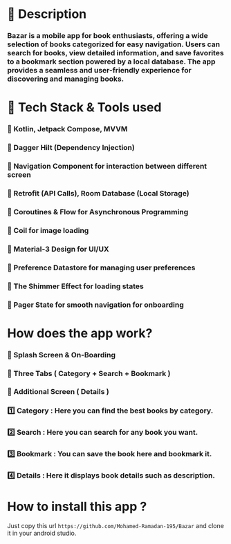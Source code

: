 # 📌 Description
### Bazar is a mobile app for book enthusiasts, offering a wide selection of books categorized for easy navigation. Users can search for books, view detailed information, and save favorites to a bookmark section powered by a local database. The app provides a seamless and user-friendly experience for discovering and managing books.

# 📌 Tech Stack & Tools used
### 🔹 Kotlin, Jetpack Compose, MVVM
### 🔹 Dagger Hilt (Dependency Injection)
### 🔹 Navigation Component for interaction between different screen
### 🔹 Retrofit (API Calls), Room Database (Local Storage)
### 🔹 Coroutines & Flow for Asynchronous Programming
### 🔹 Coil for image loading
### 🔹 Material-3 Design for UI/UX
### 🔹 Preference Datastore for managing user preferences
### 🔹 The Shimmer Effect for loading states
### 🔹 Pager State for smooth navigation for onboarding

# How does the app work?
### 📱  Splash Screen & On-Boarding
### 📼 Three Tabs ( Category + Search + Bookmark )
### 📼 Additional Screen ( Details )
### 1️⃣ Category : Here you can find the best books by category.
### 2️⃣ Search : Here you can search for any book you want.
### 3️⃣ Bookmark : You can save the book here and bookmark it.
### 4️⃣ Details : Here it displays book details such as description.

# How to install this app ?
Just copy this url ``` https://github.com/Mohamed-Ramadan-195/Bazar ``` and clone it in your android studio.
